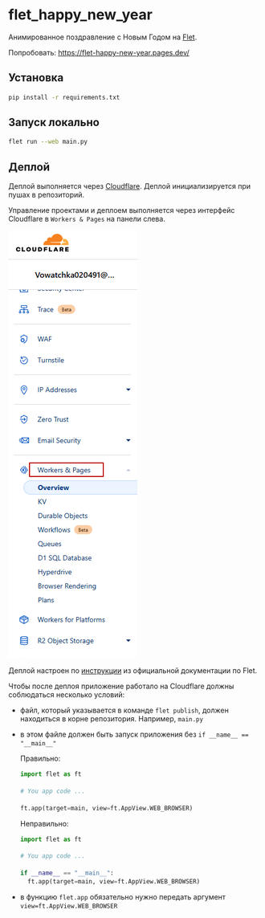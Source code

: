 # flet_happy_new_year
Анимированное поздравление с Новым Годом на [Flet](https://flet.dev/).

Попробовать: https://flet-happy-new-year.pages.dev/ 

## Установка
```bash
pip install -r requirements.txt
```

## Запуск локально
```bash
flet run --web main.py
```

## Деплой
Деплой выполняется через [Cloudflare](https://dash.cloudflare.com/). Деплой инициализируется при пушах в репозиторий.

Управление проектами и деплоем выполняется через интерфейс Cloudflare в `Workers & Pages` на панели слева.

![cloudflare-workers-and-pages.png](docs/imgs/cloudflare-workers-and-pages.png)

Деплой настроен по [инструкции](https://flet.dev/docs/publish/web/static-website/hosting/cloudflare/) из официальной документации по Flet.

Чтобы после деплоя приложение работало на Cloudflare должны соблюдаться несколько условий:
* файл, который указывается в команде `flet publish`, должен находиться в корне репозитория. Например, `main.py`
* в этом файле должен быть запуск приложения без `if __name__ == "__main__"`

  Правильно:
  ```python
  import flet as ft
  
  # You app code ...
  
  ft.app(target=main, view=ft.AppView.WEB_BROWSER)
  ```
  
  Неправильно:
  ```python
  import flet as ft
  
  # You app code ...
  
  if __name__ == "__main__": 
    ft.app(target=main, view=ft.AppView.WEB_BROWSER)
  ```
* в функцию `flet.app` обязательно нужно передать аргумент `view=ft.AppView.WEB_BROWSER`
